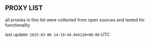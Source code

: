 ## PROXY LIST

all proxies in this list were collected from open sources and tested for functionality

last update: `2025-03-06 14:19:44.044120+00:00` UTC